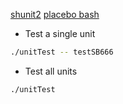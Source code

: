
[shunit2](https://github.com/kward/shunit2)
[placebo bash](https://github.com/alexharv074/bash_placebo)

* Test a single unit
```bash
./unitTest -- testSB666
```

* Test all units
```bash
./unitTest
```

